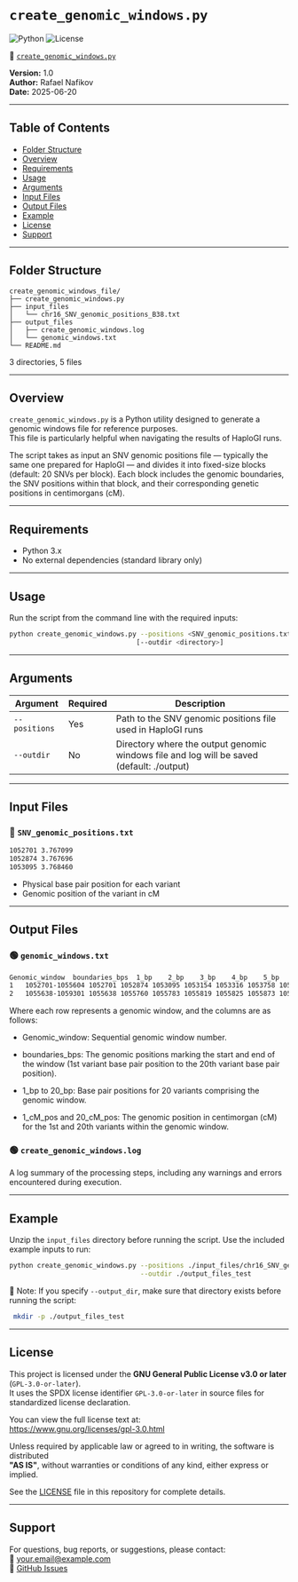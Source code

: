 # `create_genomic_windows.py`

![Python](https://img.shields.io/badge/python-3.x-blue.svg)
![License](https://img.shields.io/badge/license-GPL--3.0-blue)

🔗 [`create_genomic_windows.py`](./create_genomic_windows.py)

**Version:** 1.0  
**Author:** Rafael Nafikov  
**Date:** 2025-06-20

---

## Table of Contents
- [Folder Structure](#folder-structure)
- [Overview](#overview)
- [Requirements](#requirements)
- [Usage](#usage)
- [Arguments](#arguments)
- [Input Files](#input-files)
- [Output Files](#output-files)
- [Example](#example)
- [License](#license)
- [Support](#support)

---

## Folder Structure

```
create_genomic_windows_file/
├── create_genomic_windows.py
├── input_files
│   └── chr16_SNV_genomic_positions_B38.txt
├── output_files
│   ├── create_genomic_windows.log
│   └── genomic_windows.txt
└── README.md

```

3 directories, 5 files

---

## Overview

`create_genomic_windows.py` is a Python utility designed to generate a genomic windows file for reference purposes.  
This file is particularly helpful when navigating the results of HaploGI runs.

The script takes as input an SNV genomic positions file — typically the same one prepared for HaploGI — and divides it into fixed-size blocks (default: 20 SNVs per block). Each block includes the genomic boundaries, the SNV positions within that block, and their corresponding genetic positions in centimorgans (cM).

---

## Requirements

- Python 3.x  
- No external dependencies (standard library only)

---

## Usage

Run the script from the command line with the required inputs:

```bash
python create_genomic_windows.py --positions <SNV_genomic_positions.txt> \
                                [--outdir <directory>]
```
 
---

## Arguments

| Argument      | Required | Description                                         |
|---------------|----------|-----------------------------------------------------|
| `--positions`   | Yes      | Path to the SNV genomic positions file used in HaploGI runs|
| `--outdir`   | No      | Directory where the output genomic windows file and log will be saved (default: ./output)|

---

## Input Files

### 🔷 `SNV_genomic_positions.txt`
```bash
1052701 3.767099
1052874 3.767696
1053095 3.768460
```

- Physical base pair position for each variant
- Genomic position of the variant in cM

---

## Output Files

### 🟢 `genomic_windows.txt`

```bash
Genomic_window	boundaries_bps	1_bp	2_bp	3_bp	4_bp	5_bp	6_bp	7_bp	8_bp	9_bp	10_bp	11_bp	12_bp	13_bp	14_bp	15_bp	16_bp	17_bp	18_bp	19_bp	20_bp	1_cM_pos	20_cM_pos
1	1052701-1055604	1052701	1052874	1053095	1053154	1053316	1053758	1053890	1054244	1054249	1054409	1054446	1054491	1054508	1054606	1054612	1054759	1055201	1055294	1055431	1055604	3.767099	3.77713
2	1055638-1059301	1055638	1055760	1055783	1055819	1055825	1055873	1055899	1055919	1055937	1055966	1056064	1057345	1057865	1058373	1058485	1058669	1058884	1059044	1059178	1059301	3.777248	3.789907
```
Where each row represents a genomic window, and the columns are as follows:

- Genomic_window: Sequential genomic window number.

- boundaries_bps: The genomic positions marking the start and end of the window (1st variant base pair position to the 20th variant base pair position).

- 1_bp to 20_bp: Base pair positions for 20 variants comprising the genomic window.

- 1_cM_pos and 20_cM_pos: The genomic position in centimorgan (cM) for the 1st and 20th variants within the genomic window.

### 🟢 `create_genomic_windows.log`
A log summary of the processing steps, including any warnings and errors encountered during execution.

---

## Example

Unzip the `input_files` directory before running the script. Use the included example inputs to run:

```bash
python create_genomic_windows.py --positions ./input_files/chr16_SNV_genomic_positions_B38.txt \
                                 --outdir ./output_files_test
```

📌 Note: If you specify `--output_dir`, make sure that directory exists before running the script:
```bash
 mkdir -p ./output_files_test
```

---

## License

This project is licensed under the **GNU General Public License v3.0 or later** (`GPL-3.0-or-later`).  
It uses the SPDX license identifier `GPL-3.0-or-later` in source files for standardized license declaration.

You can view the full license text at:  
https://www.gnu.org/licenses/gpl-3.0.html

Unless required by applicable law or agreed to in writing, the software is distributed  
**"AS IS"**, without warranties or conditions of any kind, either express or implied.

See the [LICENSE](./LICENSE) file in this repository for complete details.

---

## Support

For questions, bug reports, or suggestions, please contact:  
📧 your.email@example.com  
🔗 [GitHub Issues](https://github.com/yourusername/yourrepo/issues)

